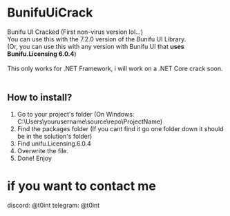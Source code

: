 # BunifuUiCrack
Bunifu UI Cracked (First non-virus version lol...)<br>
You can use this with the 7.2.0 version of the Bunifu UI Library.<br>
(Or, you can use this with any version with Bunifu UI that **uses Bunifu.Licensing 6.0.4**)<br>
<br>
This only works for .NET Framework, i will work on a .NET Core crack soon.<br>
<br>
## How to install?
1. Go to your project's folder (On Windows: C:\Users\yourusername\source\repo\ProjectName)
2. Find the packages folder (If you cant find it go one folder down it should be in the solution's folder)
3. Find unifu.Licensing.6.0.4
4. Overwrite the file.
5. Done! Enjoy


# if you want to contact me
discord: @t0int
telegram: @t0int

